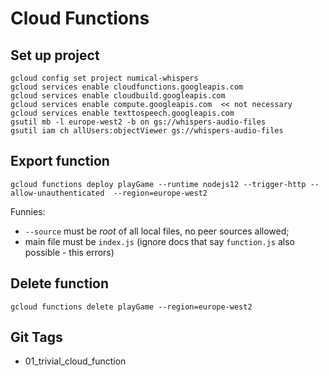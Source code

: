 # Cloud Functions

## Set up project
````
gcloud config set project numical-whispers  
gcloud services enable cloudfunctions.googleapis.com  
gcloud services enable cloudbuild.googleapis.com
gcloud services enable compute.googleapis.com  << not necessary
gcloud services enable texttospeech.googleapis.com
gsutil mb -l europe-west2 -b on gs://whispers-audio-files
gsutil iam ch allUsers:objectViewer gs://whispers-audio-files
````

## Export function
````
gcloud functions deploy playGame --runtime nodejs12 --trigger-http --allow-unauthenticated  --region=europe-west2
````
Funnies:
* `--source` must be *root* of all local files, no peer sources allowed;
* main file must be `index.js` (ignore docs that say `function.js` also possible - this errors)

## Delete function
````
gcloud functions delete playGame --region=europe-west2
````

## Git Tags
* 01_trivial_cloud_function
